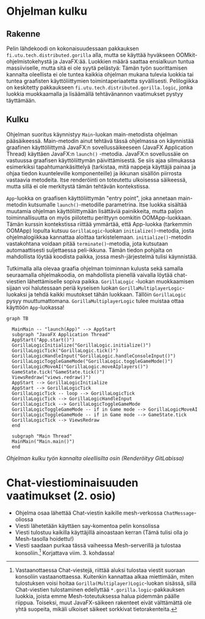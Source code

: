 # Ohjelman kulku

## Rakenne
Pelin lähdekoodi on kokonaisuudessaan pakkauksen `fi.utu.tech.distributed.gorilla` alla, mutta se käyttää hyväkseen OOMkit-ohjelmistokehystä ja JavaFX:ää. Luokkien määrä saattaa ensialkuun tuntua massiiviselle, mutta sitä ei ole syytä pelästyä: Tämän työn suorittamisen kannalta oleellista ei ole tuntea kaikkia ohjelman mukana tulevia luokkia tai tuntea graafisten käyttöliittymien toimintaperiaatetta syvällisesti. Pelilogiikka on keskitetty pakkaukseen `fi.utu.tech.distributed.gorilla.logic`, jonka luokkia muokkaamalla ja lisäämällä tehtävänannon vaatimukset pystyy täyttämään.

## Kulku
Ohjelman suoritus käynnistyy `Main`-luokan main-metodista ohjelman pääsäikeessä. Main-metodin ainut tehtävä tässä ohjelmassa on käynnistää graafinen käyttöliittymä JavaFX:n sovellussäikeeseen (JavaFX Application Thread) käyttäen JavaFX:n `launch()` -metodia. JavaFX:n sovellussäie on vastuussa graafisen käyttöliittymän päivittämisestä. Se siis ajaa silmukassa esimerkiksi tapahtumankäsittelyä (tarkistaa, mitä nappeja käyttäjä painaa ja ohjaa tiedon kuunteleville komponenteille) ja ikkunan sisällön piirrosta vastaavia metodeita. Itse renderöinti on toteutettu ulkoisessa säikeessä, mutta sillä ei ole merkitystä tämän tehtävän kontekstissa.

`App`-luokka on graafisen käyttöliittymän "entry point", joka annetaan main-metodin kutsumalle `launch()`-metodille parametrina. Itse luokka sisältää muutamia ohjelman käyttöliittymään lisättäviä painikkeita, mutta paljon toiminnallisuutta on myös piilotettu perittyyn oomkitin OOMApp-luokkaan. Tämän kurssin kontekstissa riittää ymmärtää, että App-luokka (tarkemmin OOMApp) lopulta kutsuu `GorillaLogic`-luokan `initialize()`-metodia, josta ohjelmalogiikkaa kannattaa aloittaa tarkistelemaan. `initialize()`-metodin vastakohtana voidaan pitää `terminate()`-metodia, jota kutsutaan automaattisesti suljettaessa peli-ikkuna. Tämän tiedon pohjalta on mahdollista löytää koodista paikka, jossa mesh-järjestelmä tulisi käynnistää.

Tutkimalla alla olevaa graafia ohjelman toiminnan kulusta sekä samalla seuraamalla ohjelmakoodia, on mahdollista pienellä vaivalla löytää chat-viestien lähettämiselle sopiva paikka. `GorillaLogic` -luokan muokkaamisen sijaan voi halutessaan periä kyseisen luokan `GorillaMultiplayerLogic`-luokaksi ja tehdä kaikki muutokset tähän luokkaan. Tällöin `GorillaLogic` pysyy muuttumattomana. `GorillaMultiplayerLogic` tulee muistaa ottaa käyttöön `App`-luokassa!


```mermaid
graph TB

  MainMain -- "launch(App)" --> AppStart
  subgraph "JavaFX Application Thread"
  AppStart("App.start()")
  GorillaLogicInitialize("GorillaLogic.initialize()")
  GorillaLogicTick("GorillaLogic.tick()")
  GorillaLogicHandleInput("GorillaLogic.handleConsoleInput()")
  GorillaLogicToggleGameMode("GorillaLogic.toggleGameMode()")
  GorillaLogicMoveAI("GorillaLogic.moveAIplayers()")
  GameState.tick("GameState.tick()")
  ViewsRedraw("views.redraw()")
  AppStart --> GorillaLogicInitialize
  AppStart --> GorillaLogicTick
  GorillaLogicTick -- loop --> GorillaLogicTick
  GorillaLogicTick --> GorillaLogicHandleInput
  GorillaLogicTick --> GorillaLogicToggleGameMode
  GorillaLogicToggleGameMode -- if in Game mode --> GorillaLogicMoveAI
  GorillaLogicToggleGameMode -- if in Game mode --> GameState.tick
  GorillaLogicTick --> ViewsRedraw
  end

  subgraph "Main Thread"
  MainMain("Main.main()")
  end
```
*Ohjelman kulku työn kannalta oleellisilta osin (Renderöityy GitLabissa)*

# Chat-viestiominaisuuden vaatimukset (2. osio)
- Ohjelma osaa lähettää Chat-viestin kaikille mesh-verkossa `ChatMessage`-oliossa
- Viesti lähetetään käyttäen say-komentoa pelin konsolissa
- Viesti tulostuu kaikilla käyttäjillä ainoastaan kerran (Tämä tulisi olla jo Mesh-tasolla hoidettu!)
- Viesti saadaan purkaa tässä vaiheessa Mesh-serverillä ja tulostaa konsoliin.[^1] Korjattava viim. 3. kohdassa!

[^1]: Vastaanottaessa Chat-viestejä, riittää aluksi tulostaa viestit suoraan konsoliin vastaanottaessa. Kuitenkin kannattaa alkaa miettimään, miten tulostuksen voisi hoitaa `Gorilla(Multiplayer)Logic`-luokan sisässä, sillä Chat-viestien tulostaminen edellyttää `*.gorilla.logic`-pakkauksen luokkia, joista emme Mesh-toteutuksessa halua pidemmän päälle riippua. Toiseksi, muut JavaFX-säikeen rakenteet eivät välttämättä ole yhtä suopeita, mikäli ulkoiset säikeet sorkkivat tietorakenteita.

